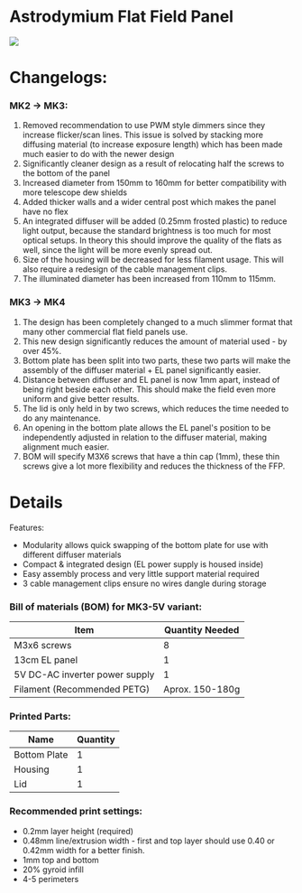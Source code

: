 # Astrodymium Flat Field Panel

![](https://i.imgur.com/LtVGSFV.png)

# Changelogs: 

### MK2 -> MK3:

1. Removed recommendation to use PWM style dimmers since they increase flicker/scan lines. This issue is solved by stacking more diffusing material (to increase exposure length) which has been made much easier to do with the newer design
2. Significantly cleaner design as a result of relocating half the screws to the bottom of the panel
3. Increased diameter from 150mm to 160mm for better compatibility with more telescope dew shields
4. Added thicker walls and a wider central post which makes the panel have no flex
5. An integrated diffuser will be added (0.25mm frosted plastic) to reduce light output, because the standard brightness is too much for most optical setups. In theory this should improve the quality of the flats as well, since the light will be more evenly spread out.
6. Size of the housing will be decreased for less filament usage. This will also require a redesign of the cable management clips.
7. The illuminated diameter has been increased from 110mm to 115mm. 

### MK3 -> MK4

1. The design has been completely changed to a much slimmer format that many other commercial flat field panels use.
2. This new design significantly reduces the amount of material used - by over 45%.
3. Bottom plate has been split into two parts, these two parts will make the assembly of the diffuser material + EL panel significantly easier.
4. Distance between diffuser and EL panel is now 1mm apart, instead of being right beside each other. This should make the field even more uniform and give better results.
5. The lid is only held in by two screws, which reduces the time needed to do any maintenance.
6. An opening in the bottom plate allows the EL panel's position to be independently adjusted in relation to the diffuser material, making alignment much easier.
7. BOM will specify M3X6 screws that have a thin cap (1mm), these thin screws give a lot more flexibility and reduces the thickness of the FFP.  

# Details

Features: 

* Modularity allows quick swapping of the bottom plate for use with different diffuser materials
* Compact & integrated design (EL power supply is housed inside)
* Easy assembly process and very little support material required
* 3 cable management clips ensure no wires dangle during storage

### Bill of materials (BOM) for MK3-5V variant:

| Item        | Quantity Needed |
| ------------- |-------------| 
| M3x6 screws      | 8 |
| 13cm EL panel      | 1  
| 5V DC-AC inverter power supply | 1 |
| Filament (Recommended PETG) | Aprox. 150-180g |  

### Printed Parts:

| Name        | Quantity |
| ------------- |-------------| 
| Bottom Plate      | 1 |
| Housing      | 1  
| Lid | 1 |

### Recommended print settings:

* 0.2mm layer height (required)
* 0.48mm line/extrusion width - first and top layer should use 0.40 or 0.42mm width for a better finish.
* 1mm top and bottom
* 20% gyroid infill
* 4-5 perimeters
